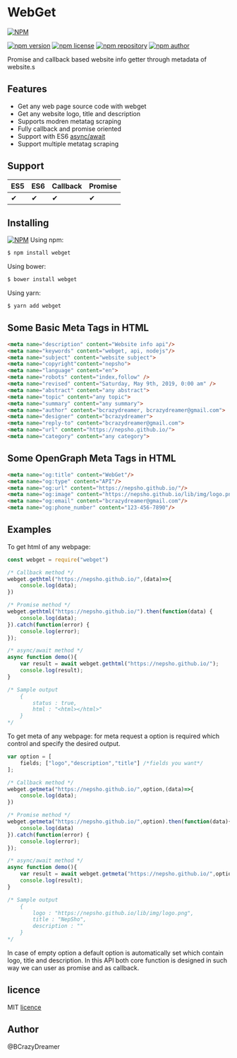 # WebGet
[![NPM](https://nodei.co/npm/webget.png)](https://nodei.co/npm/webget/)

[![npm version](https://img.shields.io/npm/v/webget.svg?style=flat-square)](https://www.npmjs.org/package/webget)
[![npm license](https://img.shields.io/static/v1.svg?label=License&message=MIT&color=informational)](https://github.com/nepsho/webget/blob/master/LICENSE)
[![npm repository](https://img.shields.io/static/v1.svg?label=Repository&message=GitHub&color=yellow)](https://github.com/nepsho/webget)
[![npm author](https://img.shields.io/static/v1.svg?label=Author&message=MIT&color=success)](https://www.npmjs.com/~bcrazydreamer)

Promise and callback based website info getter through metadata of website.s
## Features
- Get any web page source code with webget
- Get any website logo, title and description
- Supports modren metatag scraping
- Fully callback and promise oriented
- Support with ES6 [async/await](https://en.wikipedia.org/wiki/Async/await)
- Support multiple metatag scraping

## Support
ES5 | ES6 | Callback | Promise |
--- | --- | --- | --- |
✔|✔|✔|✔

## Installing
[![NPM](https://nodei.co/npm/webget.png?mini=true)](https://nodei.co/npm/webget/)
Using npm:
```bash
$ npm install webget
```

Using bower:

```bash
$ bower install webget
```

Using yarn:

```bash
$ yarn add webget
```
## Some Basic Meta Tags in HTML
```html
<meta name="description" content="Website info api"/>
<meta name="keywords" content="webget, api, nodejs"/>
<meta name="subject" content="website subject">
<meta name="copyright"content="nepsho">
<meta name="language" content="en">
<meta name="robots" content="index,follow" />
<meta name="revised" content="Saturday, May 9th, 2019, 0:00 am" />
<meta name="abstract" content="any abstract">
<meta name="topic" content="any topic">
<meta name="summary" content="any summary">
<meta name="author" content="bcrazydreamer, bcrazydreamer@gmail.com">
<meta name="designer" content="bcrazydreamer">
<meta name="reply-to" content="bcrazydreamer@gmail.com">
<meta name="url" content="https://nepsho.github.io/">
<meta name="category" content="any category">
```
## Some OpenGraph Meta Tags in HTML
```html
<meta name="og:title" content="WebGet"/>
<meta name="og:type" content="API"/>
<meta name="og:url" content="https://nepsho.github.io/"/>
<meta name="og:image" content="https://nepsho.github.io/lib/img/logo.png"/>
<meta name="og:email" content="bcrazydreamer@gmail.com"/>
<meta name="og:phone_number" content="123-456-7890"/>
```
## Examples
To get html of any webpage:
```js
const webget = require("webget")
```
```js
/* Callback method */
webget.gethtml("https://nepsho.github.io/",(data)=>{
    console.log(data);
})

/* Promise method */
webget.gethtml("https://nepsho.github.io/").then(function(data) {
	console.log(data);
}).catch(function(error) {
	console.log(error);
});

/* async/await method */
async function demo(){
    var result = await webget.gethtml("https://nepsho.github.io/");
    console.log(result);
} 

/* Sample output 
    { 
        status : true,
        html : "<html></html>"
    }
*/
```

To get meta of any webpage:
for meta request a option is required which control and specify the desired output. 
```js
var option = [
    fields; ["logo","description","title"] /*fields you want*/
];

/* Callback method */
webget.getmeta("https://nepsho.github.io/",option,(data)=>{
    console.log(data);
})

/* Promise method */
webget.getmeta("https://nepsho.github.io/",option).then(function(data){
    console.log(data)
}).catch(function(error) {
	console.log(error);
});

/* async/await method */
async function demo(){
    var result = await webget.getmeta("https://nepsho.github.io/",option);
    console.log(result);
} 

/* Sample output 
    { 
        logo : "https://nepsho.github.io/lib/img/logo.png",
        title : "NepSho",
        description : ""
    }
*/
```
In case of empty option a default option is automatically set which contain logo, title and description.
In this API both core function is designed in such way we can user as promise and as callback.

## licence
MIT [licence](https://opensource.org/licenses/MIT)

## Author
@BCrazyDreamer